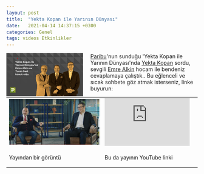 ```yaml
---
layout: post
title:  "Yekta Kopan ile Yarının Dünyası"
date:   2021-04-14 14:37:15 +0300
categories: Genel
tags: videos Etkinlikler
---
```


<img align="left" src="/assets/yekta_kopan_poster_800.jpg" style="width:40%; padding-right:20px"> [Paribu](https://twitter.com/ParibuCom)'nun sunduğu 'Yekta Kopan ile Yarının Dünyası'nda [Yekta Kopan](https://twitter.com/yektakopan) sordu, sevgili [Emre Alkin](https://twitter.com/emrealkin1969) hocam ile bendeniz cevaplamaya çalıştık.. Bu eğlenceli ve sıcak sohbete göz atmak isterseniz, linke buyurun: 
&nbsp;

<table><tr><td style="width:50%">
<img src="/assets/Yekta_kopan_yayin_800.png">
</td>
<td style="width:50%">
<iframe width="224" height="126" src="https://www.youtube.com/embed/UCOqBGiCtCU?t=10192" frameborder="0" allowfullscreen></iframe></td></tr>
<tr><td style="width:50%; vertical-align:top">
<p>
Yayından bir görüntü 
</p></td>
<td style="width:50%; vertical-align:top">
<p>Bu da yayının YouTube linki</p>
</td></tr> 
</table>
